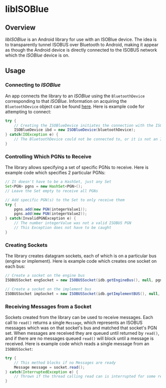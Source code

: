 libISOBlue
==========

Overview
--------
*libISOBlue* is an Android library for use with an ISOBlue device.
The idea is to transparently tunnel ISOBUS over Bluetooth to Android,
making it appear as though the Android device is directly connected
to the ISOBUS network which the *ISOBlue* device is on.

Usage
-----

### Connecting to *ISOBlue* ###
An app connects the library to an *ISOBlue* using the `BluetoothDevice`
corresponding to that *ISOBlue*.
Information on acquiring the `BluetoothDevice` object can be found [here][bt].
Here is example code for attempting to connect:
```Java
try {
	// Creating the ISOBlueDevice initiates the connection with the ISOBlue
	ISOBlueDevice ibd = new ISOBlueDevice(bluetoothDevice);
} catch(IOException e) {
	// The BluetoothDevice could not be connected to, or it is not an ISOBlue
}
```
[bt]: http://developer.android.com/guide/topics/connectivity/bluetooth.html#FindingDevices "Discovering Bluetooth Devices"

### Controlling Which PGNs to Receive ###
The library allows specifying a set of specific PGNs to receive.
Here is example code which specifies 2 particular PGNs:
```Java
// It doesn't have to be a HashSet, just any Set
Set<PGN> pgns = new HashSet<PGN>();
// Leave the Set empty to receive all PGNs

// Add specific PGN(s) to the Set to only receive them
try {
	pgns.add(new PGN(integerValue1));
	pgns.add(new PGN(integerValue2));
} catch(InvalidPGNException e) {
	// The number integerValue was not a valid ISOBUS PGN
	// This Exception does not have to be caught
}
```

### Creating Sockets ###
The library creates datagram sockets,
each of which is on a particular bus (engine or implement).
Here is example code which creates one socket on each bus:
```Java
// Create a socket on the engine bus
ISOBUSSocket engSocket = new ISOBUSSocket(idb.getEngineBus(), null, pgns);

// Create a socket on the implement bus
ISOBUSSocket impSocket = new ISOBUSSocket(idb.getImplementBUS(), null, pgns);
```

### Receiving Messages from a Socket ###
Sockets created from the library can be used to receive messages.
Each call to `read()` returns a single `Message`,
which represents an ISOBUS messages which was on that socket's bus
and matched that socket's PGN set.
When messages are received they are queued until returned by `read()`,
and if there are no messages queued
`read()` will block until a message is received.
Here is example code which reads a single message from an `ISOBUSSocket`:
```Java
try {
	// This method blocks if no Messages are ready
	Message message = socket.read();
} catch(InterruptedException e) {
	// Thrown if the thread calling read can is interrupted for some reason
}
```

